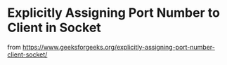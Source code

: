 # Explicitly Assigning Port Number to Client in Socket
from https://www.geeksforgeeks.org/explicitly-assigning-port-number-client-socket/